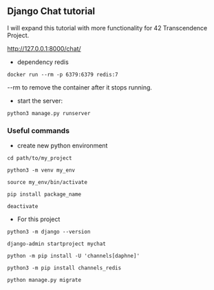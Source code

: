 ## Django Chat tutorial
I will expand this tutorial with more functionality for 42 Transcendence Project.

http://127.0.0.1:8000/chat/

- dependency redis

```docker run --rm -p 6379:6379 redis:7```

--rm to remove the container after it stops running.

- start the server:

```python3 manage.py runserver```

### Useful commands

- create new python environment
```
cd path/to/my_project

python3 -m venv my_env

source my_env/bin/activate

pip install package_name

deactivate
```


- For this project

```python3 -m django --version```

```django-admin startproject mychat```

```python -m pip install -U 'channels[daphne]'```

```python3 -m pip install channels_redis```

```python manage.py migrate```
